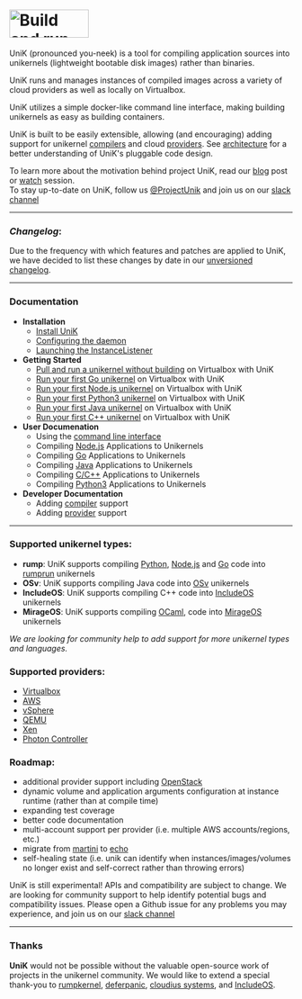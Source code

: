 # <img src="http://i.imgur.com/npkzp8l.png" alt="Build and run unikernels" width="141" height="50">

UniK (pronounced you-neek) is a tool for compiling application sources into unikernels (lightweight bootable disk images) rather than binaries.

UniK runs and manages instances of compiled images across a variety of cloud providers as well as locally on Virtualbox.

UniK utilizes a simple docker-like command line interface, making building unikernels as easy as building containers.

UniK is built to be easily extensible, allowing (and encouraging) adding support for unikernel [compilers](docs/compilers/README.md) and cloud [providers](docs/providers/README.md). See [architecture](docs/architecture.md) for a better understanding of UniK's pluggable code design.

To learn more about the motivation behind project UniK, read our [blog](https://github.com/emc-advanced-dev/unik/wiki/UniK:-Build-and-Run-Unikernels-with-Ease) post or [watch](https://www.youtube.com/watch?v=UC6p_xo1Rt4&list=PLhuMOCWn4P9gGrKEtCBKYpEl5BXGBCsQZ&index=19) session.<BR>
To stay up-to-date on UniK, follow us [@ProjectUnik](https://twitter.com/ProjectUniK) and join us on our [slack channel](http://project-unik.io)

---

### *Changelog*:

Due to the frequency with which features and patches are applied to UniK, we have decided to list these changes by date in our [unversioned changelog](docs/changelog.md).

---

### Documentation
- **Installation**
  - [Install UniK](docs/install.md)
  - [Configuring the daemon](docs/configure.md)
  - [Launching the InstanceListener](docs/instance_listener.md)
- **Getting Started**
  - [Pull and run a unikernel without building](docs/getting_started_pull.md) on Virtualbox with UniK
  - [Run your first Go unikernel](docs/getting_started.md) on Virtualbox with UniK
  - [Run your first Node.js unikernel](docs/getting_started_node.md) on Virtualbox with UniK
  - [Run your first Python3 unikernel](docs/getting_started_python3.md) on Virtualbox with UniK
  - [Run your first Java unikernel](docs/getting_started_java.md) on Virtualbox with UniK
  - [Run your first C++ unikernel](docs/getting_started_cpp.md) on Virtualbox with UniK
- **User Documenation**
  - Using the [command line interface](docs/cli.md)
  - Compiling [Node.js](docs/compilers/rump.md#nodejs) Applications to Unikernels
  - Compiling [Go](docs/compilers/rump.md#golang) Applications to Unikernels
  - Compiling [Java](docs/compilers/osv.md#java) Applications to Unikernels
  - Compiling [C/C++](docs/compilers/includeos.md) Applications to Unikernels
  - Compiling [Python3](docs/compilers/rump.md#python-3) Applications to Unikernels
- **Developer Documentation**
  - Adding [compiler](docs/compilers/README.md) support
  - Adding [provider](docs/providers/README.md) support

---

### Supported unikernel types:
* **rump**: UniK supports compiling [Python](docs/compilers/rump.md#python-3), [Node.js](docs/compilers/rump.md#nodejs) and [Go](docs/compilers/rump.md#golang) code into [rumprun](docs/compilers/rump.md) unikernels
* **OSv**: UniK supports compiling Java code into [OSv](http://osv.io/) unikernels
* **IncludeOS**: UniK supports compiling C++ code into [IncludeOS](https://github.com/hioa-cs/IncludeOS) unikernels
* **MirageOS**: UniK supports compiling [OCaml](docs/compilers/mirage.md), code into [MirageOS](https://mirage.io) unikernels

*We are looking for community help to add support for more unikernel types and languages.*

### Supported providers:
* [Virtualbox](docs/providers/virtualbox.md)
* [AWS](docs/providers/aws.md)
* [vSphere](docs/providers/vsphere.md)
* [QEMU](docs/providers/qemu.md)
* [Xen](docs/providers/xen.md)
* [Photon Controller](docs/providers/photon.md)

### Roadmap:
* additional provider support including [OpenStack](https://www.openstack.org/)
* dynamic volume and application arguments configuration at instance runtime (rather than at compile time)
* expanding test coverage
* better code documentation
* multi-account support per provider (i.e. multiple AWS accounts/regions, etc.)
* migrate from [martini](https://github.com/go-martini/martini) to [echo](https://github.com/labstack/echo)
* self-healing state (i.e. unik can identify when instances/images/volumes no longer exist and self-correct rather than throwing errors)

UniK is still experimental! APIs and compatibility are subject to change. We are looking for community support to help identify potential bugs and compatibility issues. Please open a Github issue for any problems you may experience, and join us on our [slack channel](http://project-unik.io)

---

### Thanks

**UniK** would not be possible without the valuable open-source work of projects in the unikernel community. We would like to extend a special thank-you to [rumpkernel](https://github.com/rumpkernel/), [deferpanic](https://github.com/deferpanic), [cloudius systems](https://github.com/cloudius-systems), and [IncludeOS](http://www.includeos.org/).

<!--(for contributors): push images: CONTAINERVER=0.1 for i in $(docker images | grep projectunik/ | awk '{print $1}'); do docker push $i:$CONTAINERVER; done-->
